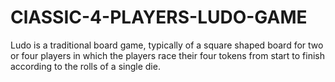 # ClASSIC-4-PLAYERS-LUDO-GAME
Ludo is a traditional board game, typically of a square shaped board for two or four players in which the players race their four tokens from start to finish according to the rolls of a single die.
